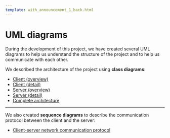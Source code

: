 ```yaml
---
template: with_announcement_1_back.html
---
```


# UML diagrams

During the development of this project, we have created several UML diagrams to help us understand
the structure of the project and to help us communicate with each other.

We described the architecture of the project using **class diagrams**:

- [Client (overview)]()
- [Client (detail)]()
- [Server (overview)]()
- [Server (detail)]()
- [Complete architecture](Network-Controller-Model_UML.pdf)

---

We also created **sequence diagrams** to describe the communication protocol between the client and the server:

- [Client-server network communication protocol](NetworkCommunicationProtocol_SequenceDiagram.html)
